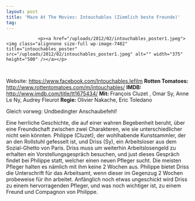 ```yaml
---
layout: post
title: 'Maze At The Movies: Intouchables (Ziemlich beste Freunde)'
tag: 
---
```



                <p><a href="/uploads/2012/02/intouchables_poster1.jpeg"><img class="alignnone size-full wp-image-7482" title="intouchables_poster" src="/uploads/2012/02/intouchables_poster1.jpeg" alt="" width="375" height="500" /></a></p>
<img class="alignnone size-full wp-image-5898" title="movie_review_5stars" src="/uploads/2010/02/movie_review_5stars.png" alt="" width="75" height="15" />
<p>Website: <a href="https://www.facebook.com/Intouchables.lefilm"><a href="https://www.facebook.com/Intouchables.lefilm">https://www.facebook.com/Intouchables.lefilm</a></a>
<strong>Rotten Tomatoes: </strong><a href="http://www.rottentomatoes.com/m/intouchables/"><a href="http://www.rottentomatoes.com/m/intouchables/">http://www.rottentomatoes.com/m/intouchables/</a></a>
<strong>IMDB: </strong><a href="http://www.imdb.com/title/tt1675434/"><a href="http://www.imdb.com/title/tt1675434/">http://www.imdb.com/title/tt1675434/</a></a>
<strong>Mit: </strong>François Cluzet , Omar Sy, Anne Le Ny, Audrey Fleurot
<strong>Regie: </strong>Olivier Nakache, Eric Toledano</p>
<p>Gleich vorweg: Undbedingter Anschaubefehl!</p>
<p>Eine herrliche Geschichte, die auf einer wahren Begebenheit beruht, über eine Freundschaft zwischen zwei Charakteren, wie sie unterschiedlicher nicht sein könnten. Philippe (Cluzet), der wohlhabende Kunstsammler, der an den Rollstuhl gefesselt ist, und Driss (Sy), ein Arbeitsloser aus dem Sozial-Ghetto von Paris. Driss muss um weiterhin Arbeitslosengeld zu erhalten ein Vorstellungsgespräch besuchen, und just dieses Gespräch findet bei Philippe statt, welcher einen neuen Pfleger sucht. Die meisten Pfleger halten es nämlich mit ihm keine 2 Wochen aus. Philippe bietet Driss die Unterschrift für das Arbeitsamt, wenn dieser im Gegenzug 2 Wochen probeweise für ihn arbeitet. Anfänglich noch etwas ungeschickt wird Driss zu einem hervorragenden Pfleger, und was noch wichtiger ist, zu einem Freund und Compagnon von Philippe.</p>
            
